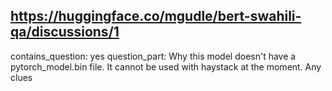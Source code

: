 ## https://huggingface.co/mgudle/bert-swahili-qa/discussions/1

contains_question: yes
question_part: Why this model doesn't have a pytorch_model.bin file. It cannot be used with haystack at the moment. Any clues